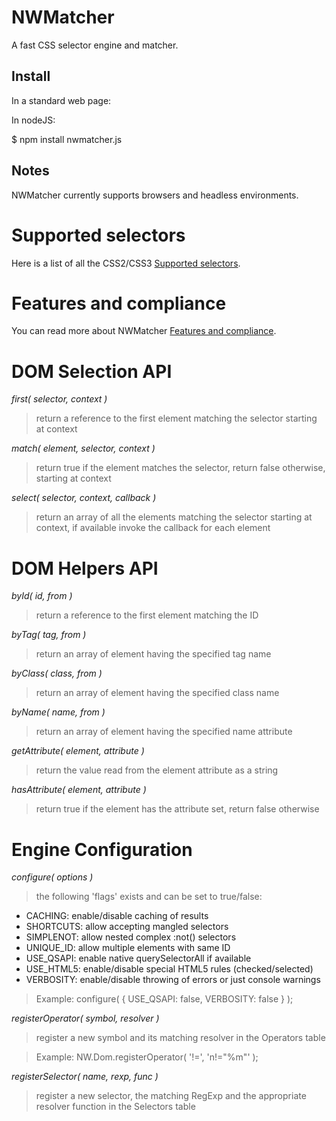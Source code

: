 # NWMatcher

A fast CSS selector engine and matcher.

## Install

In a standard web page:

<script type="text/javascript" src="nwmatcher.js"></script>

In nodeJS:

$ npm install nwmatcher.js

## Notes

NWMatcher currently supports browsers and headless environments.


# Supported selectors

Here is a list of all the CSS2/CSS3 [Supported selectors](https://github.com/dperini/nwmatcher/wiki/CSS-supported-selectors).

# Features and compliance

You can read more about NWMatcher [Features and compliance](https://github.com/dperini/nwmatcher/wiki/Features-and-compliance).


# DOM Selection API

*first( selector, context )*
>return a reference to the first element matching the selector starting at context

*match( element, selector, context )*
>return true if the element matches the selector, return false otherwise, starting at context

*select( selector, context, callback )*
>return an array of all the elements matching the selector starting at context, if available invoke the callback for each element


# DOM Helpers API

*byId( id, from )*
>return a reference to the first element matching the ID

*byTag( tag, from )*
>return an array of element having the specified tag name

*byClass( class, from )*
>return an array of element having the specified class name

*byName( name, from )*
>return an array of element having the specified name attribute

*getAttribute( element, attribute )*
>return the value read from the element attribute as a string

*hasAttribute( element, attribute )*
>return true if the element has the attribute set, return false otherwise


# Engine Configuration

*configure( options )*

>the following 'flags' exists and can be set to true/false:

* CACHING: enable/disable caching of results
* SHORTCUTS: allow accepting mangled selectors
* SIMPLENOT: allow nested complex :not() selectors
* UNIQUE_ID: allow multiple elements with same ID
* USE_QSAPI: enable native querySelectorAll if available
* USE_HTML5: enable/disable special HTML5 rules (checked/selected)
* VERBOSITY: enable/disable throwing of errors or just console warnings

>Example: configure( { USE_QSAPI: false, VERBOSITY: false } );


*registerOperator( symbol, resolver )*

>register a new symbol and its matching resolver in the Operators table

>Example: NW.Dom.registerOperator( '!=', 'n!="%m"' );

*registerSelector( name, rexp, func )*

>register a new selector, the matching RegExp and the appropriate resolver function in the Selectors table

